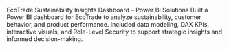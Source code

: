 EcoTrade Sustainability Insights Dashboard – Power BI Solutions
Built a Power BI dashboard for EcoTrade to analyze sustainability, customer behavior, and product performance. Included data modeling, DAX KPIs, interactive visuals, and Role-Level Security to support strategic insights and informed decision-making.
